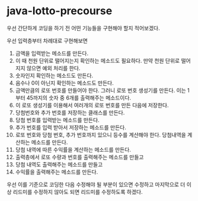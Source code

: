 # java-lotto-precourse

우선 간단하게 코딩을 하기 전 어떤 기능들을 구현해야 할지 적어보겠다.

우선 입력층부터 차례대로 구현해보면

1. 금액을 입력받는 메소드를 만든다.
2. 이 때 천원 단위로 떨어지는지 확인하는 메소드도 필요하다. 만약 천원 단위로 떨어지지 않으면 예외 처리를 한다.
3. 숫자인지 확인하는 메소드도 만든다.
4. 음수나 0이 아닌지 확인하는 메소드도 만든다.
5. 금액만큼의 로또 번호를 만들어야 한다. 그러니 로또 번호 생성기를 만든다. 이는 1부터 45까지의 숫자 중 6개를 출력해주는 메소드이다.
6. 이 로또 생성기를 이용해서 여러개의 로또 번호를 만든 다음에 저장한다.
7. 당첨번호와 추가 번호를 저장하는 클래스를 만든다.
8. 당첨 번호를 입력받는 메소드를 만든다.
9. 추가 번호를 입력 받아서 저장하는 메소드를 만든다.
10. 로또 번호와 당첨 번호, 추가 번호까지 있으니 등수를 계산해야 한다. 당첨내역을 계산하는 메소드를 만든다.
11. 당첨 내역에 따른 수익률을 계산하는 메소드를 만든다.
12. 출력층에서 로또 수량과 번호를 출력해주는 메소드를 만들고
13. 당첨 내역도 출력해주는 메소드를 만들고
14. 수익률을 출력해주는 메소드를 만든다.

우선 이를 기준으로 코딩한 다음 수정해야 될 부분이 있으면 수정하고 마지막으로 더 이상 리드미를 수정하지 않아도 되면 리드미를 수정하도록 하겠다.

